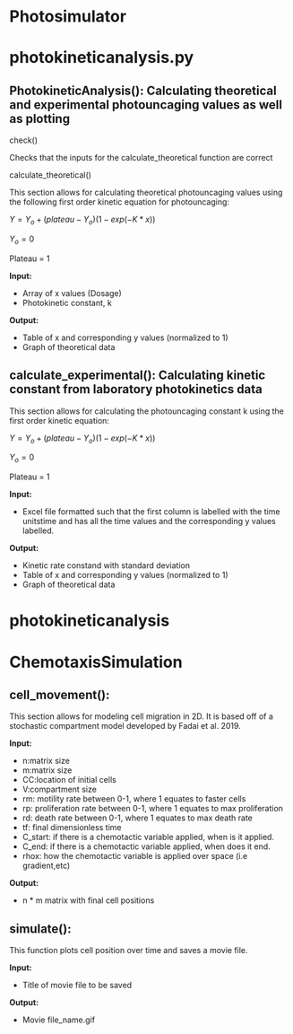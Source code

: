 # Photosimulator

# photokineticanalysis.py

## PhotokineticAnalysis(): Calculating theoretical and experimental photouncaging values as well as plotting

check()

Checks that the inputs for the calculate_theoretical function are correct


calculate_theoretical()

This section allows for calculating theoretical photouncaging values using the following first order kinetic equation for photouncaging: 

$Y = {Y_o} + (plateau-{Y_o})(1-exp(-K*x))$

${Y_o} = 0$

Plateau = 1

**Input:** 

*   Array of x values (Dosage)
*   Photokinetic constant, k 

**Output:** 

*   Table of x and corresponding y values (normalized to 1)
*   Graph of theoretical data

## calculate_experimental(): Calculating kinetic constant from laboratory photokinetics data 

This section allows for calculating the photouncaging constant k using the first order kinetic equation:

$Y = {Y_o} + (plateau-{Y_o})(1-exp(-K*x))$

${Y_o} = 0$

Plateau = 1

**Input:** 


*   Excel file formatted such that the first column is labelled with the time unitstime and has all the time values and the corresponding y values labelled.  

**Output:** 

*   Kinetic rate constand with standard deviation
*   Table of x and corresponding y values (normalized to 1)
*   Graph of theoretical data

# photokineticanalysis
# ChemotaxisSimulation
## cell_movement(): 

This section allows for modeling cell migration in 2D. It is based off of a stochastic compartment model developed by Fadai et al. 2019. 

**Input:** 

* n:matrix size 
* m:matrix size
* CC:location of initial cells
* V:compartment size 
* rm: motility rate between 0-1, where 1 equates to faster cells
* rp: proliferation rate between 0-1, where 1 equates to max proliferation
* rd: death rate between 0-1, where 1 equates to max death rate
* tf: final dimensionless time
* C_start: if there is a chemotactic variable applied, when is it applied.
* C_end: if there is a chemotactic variable applied, when does it end.
* rhox: how the chemotactic variable is applied over space (i.e gradient,etc)

**Output:** 

* n * m matrix with final cell positions

## simulate(): 

This function plots cell position over time and saves a movie file. 

**Input:** 

* Title of movie file to be saved
  
**Output:** 

* Movie file_name.gif
